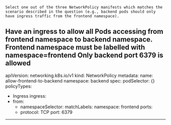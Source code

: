 ```
Select one out of the three NetworkPolicy manifests which matches the scenario described in the question (e.g., backend pods should only have ingress traffic from the frontend namespace).
```

Have an ingress to allow all Pods accessing from frontend namespace to backend namespace. 
Frontend namespace must be labelled with namespace=frontend
Only backend port 6379 is allowed
---
apiVersion: networking.k8s.io/v1
kind: NetworkPolicy
metadata:
  name: allow-frontend-to-backend
  namespace: backend
spec:
  podSelector: {}
  policyTypes:
  - Ingress
  ingress:
  - from:
    - namespaceSelector:
        matchLabels:
          namespace: frontend
    ports:
    - protocol: TCP
      port: 6379
---